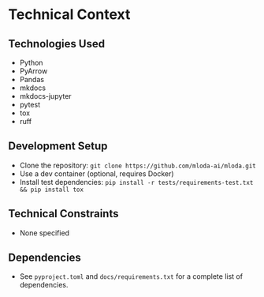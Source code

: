# Technical Context

## Technologies Used

*   Python
*   PyArrow
*   Pandas
*   mkdocs
*   mkdocs-jupyter
*   pytest
*   tox
*   ruff

## Development Setup

*   Clone the repository: `git clone https://github.com/mloda-ai/mloda.git`
*   Use a dev container (optional, requires Docker)
*   Install test dependencies: `pip install -r tests/requirements-test.txt && pip install tox`

## Technical Constraints

*   None specified

## Dependencies

*   See `pyproject.toml` and `docs/requirements.txt` for a complete list of dependencies.
